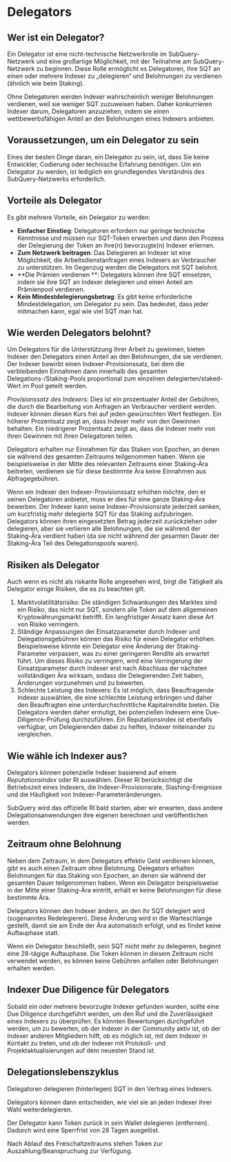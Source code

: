 # Delegators

## Wer ist ein Delegator?

Ein Delegator ist eine nicht-technische Netzwerkrolle im SubQuery-Netzwerk und eine großartige Möglichkeit, mit der Teilnahme am SubQuery-Netzwerk zu beginnen. Diese Rolle ermöglicht es Delegatoren, ihre SQT an einen oder mehrere Indexer zu „delegieren“ und Belohnungen zu verdienen (ähnlich wie beim Staking).

Ohne Delegatoren werden Indexer wahrscheinlich weniger Belohnungen verdienen, weil sie weniger SQT zuzuweisen haben. Daher konkurrieren Indexer darum, Delegatoren anzuziehen, indem sie einen wettbewerbsfähigen Anteil an den Belohnungen eines Indexers anbieten.

## Voraussetzungen, um ein Delegator zu sein

Eines der besten Dinge daran, ein Delegator zu sein, ist, dass Sie keine Entwickler, Codierung oder technische Erfahrung benötigen. Um ein Delegator zu werden, ist lediglich ein grundlegendes Verständnis des SubQuery-Netzwerks erforderlich.

## Vorteile als Delegator

Es gibt mehrere Vorteile, ein Delegator zu werden:

- **Einfacher Einstieg**: Delegatoren erfordern nur geringe technische Kenntnisse und müssen nur SQT-Token erwerben und dann den Prozess der Delegierung der Token an ihre(n) bevorzugte(n) Indexer erlernen.
- **Zum Netzwerk beitragen**: Das Delegieren an Indexer ist eine Möglichkeit, die Arbeitsdienstanfragen eines Indexers an Verbraucher zu unterstützen. Im Gegenzug werden die Delegators mit SQT belohnt.
- **Die Prämien verdienen **: Delegators können ihre SQT einsetzen, indem sie ihre SQT an Indexer delegieren und einen Anteil am Prämienpool verdienen.
- **Kein Mindestdelegierungsbetrag**: Es gibt keine erforderliche Mindestdelegation, um Delegator zu sein. Das bedeutet, dass jeder mitmachen kann, egal wie viel SQT man hat.

## Wie werden Delegators belohnt?

Um Delegators für die Unterstützung ihrer Arbeit zu gewinnen, bieten Indexer den Delegators einen Anteil an den Belohnungen, die sie verdienen. Der Indexer bewirbt einen Indexer-Provisionssatz, bei dem die verbleibenden Einnahmen dann innerhalb des gesamten Delegations-/Staking-Pools proportional zum einzelnen delegierten/staked-Wert im Pool geteilt werden.

_Provisionssatz des Indexers_: Dies ist ein prozentualer Anteil der Gebühren, die durch die Bearbeitung von Anfragen an Verbraucher verdient werden. Indexer können diesen Kurs frei auf jeden gewünschten Wert festlegen. Ein höherer Prozentsatz zeigt an, dass Indexer mehr von den Gewinnen behalten. Ein niedrigerer Prozentsatz zeigt an, dass die Indexer mehr von ihren Gewinnen mit ihren Delegatoren teilen.

Delegators erhalten nur Einnahmen für das Staken von Epochen, an denen sie während des gesamten Zeitraums teilgenommen haben. Wenn sie beispielsweise in der Mitte des relevanten Zeitraums einer Staking-Ära beitreten, verdienen sie für diese bestimmte Ära keine Einnahmen aus Abfragegebühren.

Wenn ein Indexer den Indexer-Provisionssatz erhöhen möchte, den er seinen Delegatoren anbietet, muss er dies für eine ganze Staking-Ära bewerben. Der Indexer kann seine Indexer-Provisionsrate jederzeit senken, um kurzfristig mehr delegierte SQT für das Staking aufzubringen. Delegators können ihren eingesetzten Betrag jederzeit zurückziehen oder delegieren, aber sie verlieren alle Belohnungen, die sie während der Staking-Ära verdient haben (da sie nicht während der gesamten Dauer der Staking-Ära Teil des Delegationspools waren).

## Risiken als Delegator

Auch wenn es nicht als riskante Rolle angesehen wird, birgt die Tätigkeit als Delegator einige Risiken, die es zu beachten gilt.

1. Marktvolatilitätsrisiko: Die ständigen Schwankungen des Marktes sind ein Risiko, das nicht nur SQT, sondern alle Token auf dem allgemeinen Kryptowährungsmarkt betrifft. Ein langfristiger Ansatz kann diese Art von Risiko verringern.
2. Ständige Anpassungen der Einsatzparameter durch Indexer und Delegationsgebühren können das Risiko für einen Delegator erhöhen. Beispielsweise könnte ein Delegator eine Änderung der Staking-Parameter verpassen, was zu einer geringeren Rendite als erwartet führt. Um dieses Risiko zu verringern, wird eine Verringerung der Einsatzparameter durch Indexer erst nach Abschluss der nächsten vollständigen Ära wirksam, sodass die Delegierenden Zeit haben, Änderungen vorzunehmen und zu bewerten.
3. Schlechte Leistung des Indexers: Es ist möglich, dass Beauftragende Indexer auswählen, die eine schlechte Leistung erbringen und daher den Beauftragten eine unterdurchschnittliche Kapitalrendite bieten. Die Delegators werden daher ermutigt, bei potenziellen Indexern eine Due-Diligence-Prüfung durchzuführen. Ein Reputationsindex ist ebenfalls verfügbar, um Delegierenden dabei zu helfen, Indexer miteinander zu vergleichen.

## Wie wähle ich Indexer aus?

Delegators können potenzielle Indexer basierend auf einem _Reputationsindex_ oder RI auswählen. Dieser RI berücksichtigt die Betriebszeit eines Indexers, die Indexer-Provisionsrate, Slashing-Ereignisse und die Häufigkeit von Indexer-Parameteränderungen.

SubQuery wird das offizielle RI bald starten, aber wir erwarten, dass andere Delegationsanwendungen ihre eigenen berechnen und veröffentlichen werden.

## Zeitraum ohne Belohnung

Neben dem Zeitraum, in dem Delegators effektiv Geld verdienen können, gibt es auch einen Zeitraum ohne Belohnung. Delegators erhalten Belohnungen für das Staking von Epochen, an denen sie während der gesamten Dauer teilgenommen haben. Wenn ein Delegator beispielsweise in der Mitte einer Staking-Ära eintritt, erhält er keine Belohnungen für diese bestimmte Ära.

Delegators können den Indexer ändern, an den ihr SQT delegiert wird (sogenanntes Redelegieren). Diese Änderung wird in die Warteschlange gestellt, damit sie am Ende der Ära automatisch erfolgt, und es findet keine Auftauphase statt.

Wenn ein Delegator beschließt, sein SQT nicht mehr zu delegieren, beginnt eine 28-tägige Auftauphase. Die Token können in diesem Zeitraum nicht verwendet werden, es können keine Gebühren anfallen oder Belohnungen erhalten werden.

## Indexer Due Diligence für Delegators

Sobald ein oder mehrere bevorzugte Indexer gefunden wurden, sollte eine Due Diligence durchgeführt werden, um den Ruf und die Zuverlässigkeit eines Indexers zu überprüfen. Es könnten Bewertungen durchgeführt werden, um zu bewerten, ob der Indexer in der Community aktiv ist, ob der Indexer anderen Mitgliedern hilft, ob es möglich ist, mit dem Indexer in Kontakt zu treten, und ob der Indexer mit Protokoll- und Projektaktualisierungen auf dem neuesten Stand ist.

## Delegationslebenszyklus

Delegatoren delegieren (hinterlegen) SQT in den Vertrag eines Indexers.

Delegators können dann entscheiden, wie viel sie an jeden Indexer ihrer Wahl weiterdelegieren.

Der Delegator kann Token zurück in sein Wallet delegieren (entfernen). Dadurch wird eine Sperrfrist von 28 Tagen ausgelöst.

Nach Ablauf des Freischaltzeitraums stehen Token zur Auszahlung/Beanspruchung zur Verfügung.

